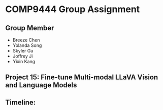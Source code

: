 # COMP9444 Group Assignment

## Group Member
- Breeze Chen
- Yolanda Song
- Skyler Gu
- Joffrey Ji
- Yixin Kang

## Project 15: Fine-tune Multi-modal LLaVA Vision and Language Models


## Timeline:

